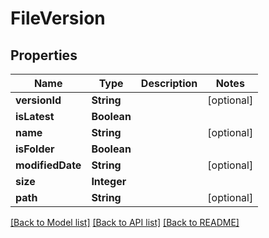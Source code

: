 ﻿
# FileVersion


## Properties
Name | Type | Description | Notes
------------ | ------------- | ------------- | -------------
**versionId** | **String** |  | [optional]
**isLatest** | **Boolean** |  | 
**name** | **String** |  | [optional]
**isFolder** | **Boolean** |  | 
**modifiedDate** | **String** |  | [optional]
**size** | **Integer** |  | 
**path** | **String** |  | [optional]


[[Back to Model list]](../../README.md#documentation-for-models) [[Back to API list]](../../README.md#documentation-for-api-endpoints) [[Back to README]](../../README.md)


